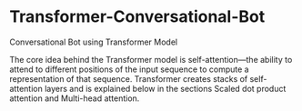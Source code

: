 # Transformer-Conversational-Bot
Conversational Bot using Transformer Model

The core idea behind the Transformer model is self-attention—the ability to attend to different positions of the input sequence to compute a representation of that sequence. Transformer creates stacks of self-attention layers and is explained below in the sections Scaled dot product attention and Multi-head attention.
